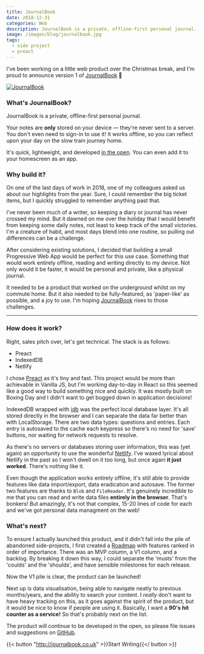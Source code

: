 ```yaml
---
title: JournalBook
date: 2018-12-31
categories: Web
description: JournalBook is a private, offline-first personal journal.
image: /images/blog/journalbook.jpg
tags:
  - side project
  - preact
---
```


I've been working on a little web product over the Christmas break, and I'm proud to announce version 1 of [JournalBook](https://journalbook.co.uk) 🎉

[![JournalBook](/images/blog/journalbook.jpg)](https://journalbook.co.uk)

### What's JournalBook?

JournalBook is a private, offline-first personal journal.

Your notes are **only** stored on your device — they're never sent to a server. You don't even need to sign-in to use it! It works offline, so you can reflect upon your day on the slow train journey home.

It's quick, lightweight, and developed [in the open](https://github.com/trys/JournalBook). You can even add it to your homescreen as an app.

### Why build it?

On one of the last days of work in 2018, one of my colleagues asked us about our highlights from the year. Sure, I could remember the big ticket items, but I quickly struggled to remember anything past that.

I've never been much of a writer, so keeping a diary or journal has never crossed my mind. But it dawned on me over the holiday that I would benefit from keeping some daily notes, not least to keep track of the small victories. I'm a creature of habit, and most days blend into one routine, so pulling out differences can be a challenge.

After considering existing solutions, I decided that building a small Progressive Web App would be perfect for this use case. Something that would work entirely offline, reading and writing directly to my device. Not only would it be faster, it would be personal and private, like a physical journal.

It needed to be a product that worked on the underground whilst on my commute home. But it also needed to be fully-featured, as 'paper-like' as possible, and a joy to use. I'm hoping [JournalBook](https://journalbook.co.uk) rises to those challenges.

---

### How does it work?

Right, sales pitch over, let's get technical. The stack is as follows:

- Preact
- IndexedDB
- Netlify

I chose [Preact](http://preactjs.com) as it's tiny and fast. This project would be more than achievable in Vanilla JS, but I'm working day-to-day in React so this seemed like a good way to build something nice and quickly. It was mostly built on Boxing Day and I didn't want to get bogged down in application decisions!

IndexedDB wrapped with [idb](https://www.npmjs.com/package/idb) was the perfect local database layer. It's all stored directly in the browser and I can separate the data far better than with LocalStorage. There are two data types: questions and entries. Each entry is autosaved to the cache each keypress so there's no need for 'save' buttons, nor waiting for network requests to resolve.

As there's no servers or databases storing user information, this was (yet again) an opportunity to use the wonderful [Netlify](http://netlify.com). I've waxed lyrical about Netlify in the past so I won't dwell on it too long, but once again **it just worked**. There's nothing like it.

Even though the application works entirely offline, it's still able to provide features like data import/export, data eradication and autosave. The former two features are thanks to `Blob` and `FileReader`. It's genuinely incredible to me that you can read and write data files **entirely in the browser**. That's bonkers! But amazingly, it's not that complex, 15-20 lines of code for each and we've got personal data managment on the web!

### What's next?

To ensure I actually launched this product, and it didn't fall into the pile of abandoned side-projects, I first created a [Roadmap](https://github.com/trys/JournalBook/projects/1) with features ranked in order of importance. There was an MVP column, a V1 column, and a backlog. By breaking it down this way, I could separate the 'musts' from the 'coulds' and the 'shoulds', and have sensible milestones for each release.

Now the V1 pile is clear, the product can be launched!

Next up is data visualisation, being able to navigate neatly to previous months/years, and the ability to search your content. I _really_ don't want to have heavy tracking on this, as it goes against the spirit of the product, but it would be nice to know if people are using it. Basically, I want a **90's hit counter as a service!** So that's probably next on the list.

The product will continue to be developed in the open, so please file issues and suggestions on [GitHub](https://github.com/trys/JournalBook).

{{< button "http://journalbook.co.uk" >}}Start Writing{{</ button >}}

